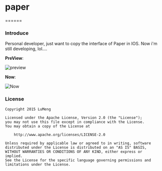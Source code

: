 # paper

======

### Introduce
Personal developer, just want to copy the interface of Paper in IOS.
Now i'm still developing, lol....

**PreView**:

![preview](http://7xphy5.com1.z0.glb.clouddn.com/B91227B7-4E9B-4301-A622-44D07F1DEFFD.png)

**Now**:

![Now](http://7xphy5.com1.z0.glb.clouddn.com/Telecine_2015-12-25-13-50-39.gif)

### License
```
Copyright 2015 LuMeng

Licensed under the Apache License, Version 2.0 (the "License");
you may not use this file except in compliance with the License.
You may obtain a copy of the License at

    http://www.apache.org/licenses/LICENSE-2.0

Unless required by applicable law or agreed to in writing, software
distributed under the License is distributed on an "AS IS" BASIS,
WITHOUT WARRANTIES OR CONDITIONS OF ANY KIND, either express or implied.
See the License for the specific language governing permissions and
limitations under the License.
```
